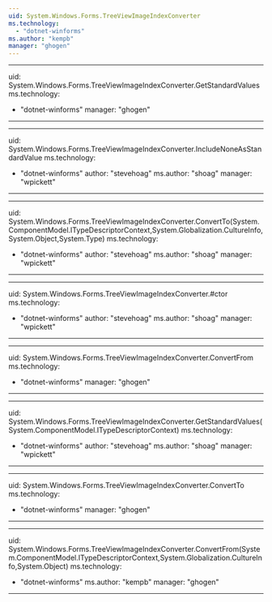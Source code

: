 ```yaml
---
uid: System.Windows.Forms.TreeViewImageIndexConverter
ms.technology: 
  - "dotnet-winforms"
ms.author: "kempb"
manager: "ghogen"
---
```


---
uid: System.Windows.Forms.TreeViewImageIndexConverter.GetStandardValues
ms.technology: 
  - "dotnet-winforms"
manager: "ghogen"
---

---
uid: System.Windows.Forms.TreeViewImageIndexConverter.IncludeNoneAsStandardValue
ms.technology: 
  - "dotnet-winforms"
author: "stevehoag"
ms.author: "shoag"
manager: "wpickett"
---

---
uid: System.Windows.Forms.TreeViewImageIndexConverter.ConvertTo(System.ComponentModel.ITypeDescriptorContext,System.Globalization.CultureInfo,System.Object,System.Type)
ms.technology: 
  - "dotnet-winforms"
author: "stevehoag"
ms.author: "shoag"
manager: "wpickett"
---

---
uid: System.Windows.Forms.TreeViewImageIndexConverter.#ctor
ms.technology: 
  - "dotnet-winforms"
author: "stevehoag"
ms.author: "shoag"
manager: "wpickett"
---

---
uid: System.Windows.Forms.TreeViewImageIndexConverter.ConvertFrom
ms.technology: 
  - "dotnet-winforms"
manager: "ghogen"
---

---
uid: System.Windows.Forms.TreeViewImageIndexConverter.GetStandardValues(System.ComponentModel.ITypeDescriptorContext)
ms.technology: 
  - "dotnet-winforms"
author: "stevehoag"
ms.author: "shoag"
manager: "wpickett"
---

---
uid: System.Windows.Forms.TreeViewImageIndexConverter.ConvertTo
ms.technology: 
  - "dotnet-winforms"
manager: "ghogen"
---

---
uid: System.Windows.Forms.TreeViewImageIndexConverter.ConvertFrom(System.ComponentModel.ITypeDescriptorContext,System.Globalization.CultureInfo,System.Object)
ms.technology: 
  - "dotnet-winforms"
ms.author: "kempb"
manager: "ghogen"
---
